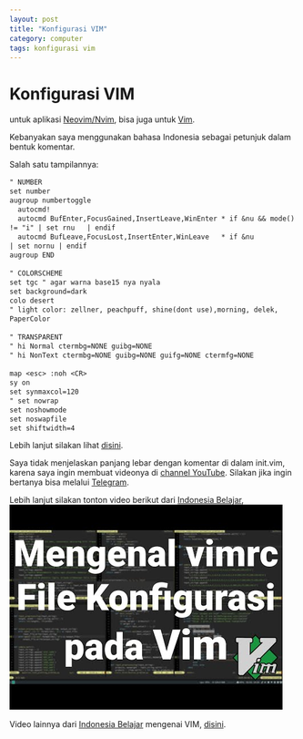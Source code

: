 ```yaml
---
layout: post
title: "Konfigurasi VIM"
category: computer
tags: konfigurasi vim
---
```


# Konfigurasi VIM

untuk aplikasi [Neovim/Nvim](https://neovim.io/), bisa juga untuk [Vim](https://www.vim.org/).  

Kebanyakan saya menggunakan bahasa Indonesia sebagai petunjuk dalam bentuk komentar.  

Salah satu tampilannya:

```
" NUMBER
set number
augroup numbertoggle
  autocmd!
  autocmd BufEnter,FocusGained,InsertLeave,WinEnter * if &nu && mode() != "i" | set rnu   | endif
  autocmd BufLeave,FocusLost,InsertEnter,WinLeave   * if &nu                  | set nornu | endif
augroup END

" COLORSCHEME
set tgc " agar warna base15 nya nyala
set background=dark
colo desert
" light color: zellner, peachpuff, shine(dont use),morning, delek, PaperColor

" TRANSPARENT
" hi Normal ctermbg=NONE guibg=NONE
" hi NonText ctermbg=NONE guibg=NONE guifg=NONE ctermfg=NONE

map <esc> :noh <CR>
sy on
set synmaxcol=120
" set nowrap
set noshowmode
set noswapfile  
set shiftwidth=4  
```

Lebih lanjut silakan lihat [disini](https://github.com/ihsanpraditya/ihsanpraditya.github.io/tree/main/files/init.vim).

Saya tidak menjelaskan panjang lebar dengan komentar di dalam init.vim, karena saya ingin membuat videonya di [channel YouTube](https://m.youtube.com/channel/UCy6dWhcb_pWIUvuSjs6bxWw). Silakan jika ingin bertanya bisa melalui [Telegram](https://t.me/ihsan_praditya).  

Lebih lanjut silakan tonton video berikut dari [Indonesia Belajar](https://youtube.com/IndonesiaBelajarKomputer),  
[![Konfigurasi VIMRC](https://raw.githubusercontent.com/ihsanpraditya/ihsanpraditya.github.io/master/images/vimrc-indonesia-belajar.jpeg)](https://m.youtube.com/watch?v=FLslTw9c8ik)  

Video lainnya dari [Indonesia Belajar](https://youtube.com/IndonesiaBelajarKomputer) mengenai VIM, [disini](https://m.youtube.com/playlist?list=PL2O3HdJI4voE_mHibdvrDqNj_vZaKCZGC).  

<pre>

















</pre>

